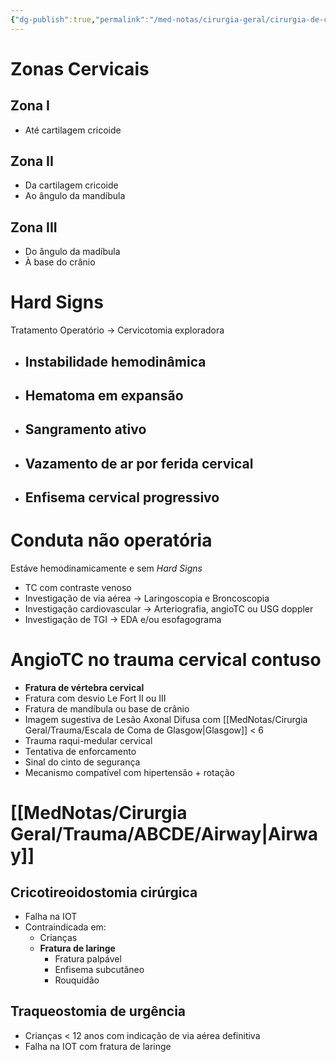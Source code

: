 ```yaml
---
{"dg-publish":true,"permalink":"/med-notas/cirurgia-geral/cirurgia-de-cabeca-e-pescoco/trauma-cervical/","tags":["review"]}
---
```


# Zonas Cervicais
## Zona I
- Até cartilagem cricoide
## Zona II
- Da cartilagem cricoide
- Ao ângulo da mandíbula
## Zona III
- Do ângulo da madíbula 
- À base do crânio

# Hard Signs
Tratamento Operatório -> Cervicotomia exploradora
- ## Instabilidade hemodinâmica
- ## Hematoma em expansão
- ## Sangramento ativo
- ## Vazamento de ar por ferida cervical
- ## Enfisema cervical progressivo

# Conduta não operatória
Estáve hemodinamicamente e sem *Hard Signs*
- TC com contraste venoso
- Investigação de via aérea -> Laringoscopia e Broncoscopia
- Investigação cardiovascular -> Arteriografia, angioTC ou USG doppler
- Investigação de TGI -> EDA e/ou esofagograma

# AngioTC no trauma cervical contuso
- **Fratura de vértebra cervical**
- Fratura com desvio Le Fort II ou III
- Fratura de mandíbula ou base de crânio
- Imagem sugestiva de Lesão Axonal Difusa com [[MedNotas/Cirurgia Geral/Trauma/Escala de Coma de Glasgow\|Glasgow]] < 6
- Trauma raqui-medular cervical
- Tentativa de enforcamento
- Sinal do cinto de segurança
- Mecanismo compatível com hipertensão + rotação
# [[MedNotas/Cirurgia Geral/Trauma/ABCDE/Airway\|Airway]]
## Cricotireoidostomia cirúrgica
- Falha na IOT
- Contraindicada em:
	- Crianças
	- **Fratura de laringe**
		- Fratura palpável
		- Enfisema subcutâneo
		- Rouquidão
## Traqueostomia de urgência
- Crianças < 12 anos com indicação de via aérea definitiva
- Falha na IOT com fratura de laringe